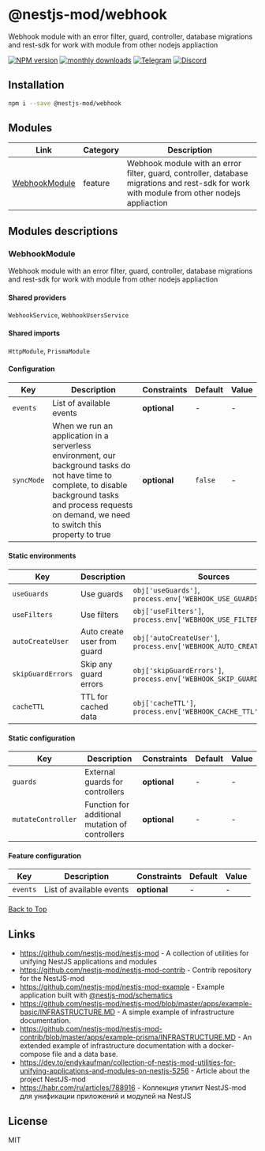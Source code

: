 
# @nestjs-mod/webhook

Webhook module with an error filter, guard, controller, database migrations and rest-sdk for work with module from other nodejs appliaction

[![NPM version][npm-image]][npm-url] [![monthly downloads][downloads-image]][downloads-url] [![Telegram][telegram-image]][telegram-url] [![Discord][discord-image]][discord-url]

## Installation

```bash
npm i --save @nestjs-mod/webhook
```


## Modules

| Link | Category | Description |
| ---- | -------- | ----------- |
| [WebhookModule](#webhookmodule) | feature | Webhook module with an error filter, guard, controller, database migrations and rest-sdk for work with module from other nodejs appliaction |


## Modules descriptions

### WebhookModule
Webhook module with an error filter, guard, controller, database migrations and rest-sdk for work with module from other nodejs appliaction

#### Shared providers
`WebhookService`, `WebhookUsersService`

#### Shared imports
`HttpModule`, `PrismaModule`

#### Configuration


| Key    | Description | Constraints | Default | Value |
| ------ | ----------- | ----------- | ------- | ----- |
|`events`|List of available events|**optional**|-|-|
|`syncMode`|When we run an application in a serverless environment, our background tasks do not have time to complete, to disable background tasks and process requests on demand, we need to switch this property to true|**optional**|```false```|-|

#### Static environments


| Key    | Description | Sources | Constraints | Default | Value |
| ------ | ----------- | ------- | ----------- | ------- | ----- |
|`useGuards`|Use guards|`obj['useGuards']`, `process.env['WEBHOOK_USE_GUARDS']`|**optional**|```true```|```true```|
|`useFilters`|Use filters|`obj['useFilters']`, `process.env['WEBHOOK_USE_FILTERS']`|**optional**|```true```|```true```|
|`autoCreateUser`|Auto create user from guard|`obj['autoCreateUser']`, `process.env['WEBHOOK_AUTO_CREATE_USER']`|**optional**|```true```|```true```|
|`skipGuardErrors`|Skip any guard errors|`obj['skipGuardErrors']`, `process.env['WEBHOOK_SKIP_GUARD_ERRORS']`|**optional**|```false```|```false```|
|`cacheTTL`|TTL for cached data|`obj['cacheTTL']`, `process.env['WEBHOOK_CACHE_TTL']`|**optional**|```15000```|```15000```|

#### Static configuration


| Key    | Description | Constraints | Default | Value |
| ------ | ----------- | ----------- | ------- | ----- |
|`guards`|External guards for controllers|**optional**|-|-|
|`mutateController`|Function for additional mutation of controllers|**optional**|-|-|

#### Feature configuration


| Key    | Description | Constraints | Default | Value |
| ------ | ----------- | ----------- | ------- | ----- |
|`events`|List of available events|**optional**|-|-|

[Back to Top](#modules)

## Links

* https://github.com/nestjs-mod/nestjs-mod - A collection of utilities for unifying NestJS applications and modules
* https://github.com/nestjs-mod/nestjs-mod-contrib - Contrib repository for the NestJS-mod
* https://github.com/nestjs-mod/nestjs-mod-example - Example application built with [@nestjs-mod/schematics](https://github.com/nestjs-mod/nestjs-mod/tree/master/libs/schematics)
* https://github.com/nestjs-mod/nestjs-mod/blob/master/apps/example-basic/INFRASTRUCTURE.MD - A simple example of infrastructure documentation.
* https://github.com/nestjs-mod/nestjs-mod-contrib/blob/master/apps/example-prisma/INFRASTRUCTURE.MD - An extended example of infrastructure documentation with a docker-compose file and a data base.
* https://dev.to/endykaufman/collection-of-nestjs-mod-utilities-for-unifying-applications-and-modules-on-nestjs-5256 - Article about the project NestJS-mod
* https://habr.com/ru/articles/788916 - Коллекция утилит NestJS-mod для унификации приложений и модулей на NestJS


## License

MIT

[npm-image]: https://badgen.net/npm/v/@nestjs-mod/webhook
[npm-url]: https://npmjs.org/package/@nestjs-mod/webhook
[telegram-image]: https://img.shields.io/badge/group-telegram-blue.svg?maxAge=2592000
[telegram-url]: https://t.me/nestjs_mod
[discord-image]: https://img.shields.io/badge/discord-online-brightgreen.svg
[discord-url]: https://discord.gg/meY7UXaG
[downloads-image]: https://badgen.net/npm/dm/@nestjs-mod/webhook
[downloads-url]: https://npmjs.org/package/@nestjs-mod/webhook
